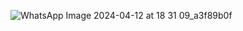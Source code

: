 ![WhatsApp Image 2024-04-12 at 18 31 09_a3f89b0f](https://github.com/AnkitPorwal04/LeetCode/assets/96345105/c1a5b608-c435-40aa-9b68-4c1a02098e5e)
